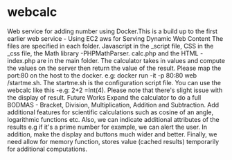webcalc
=======
Web service for adding number using Docker.This is a build up to the first earlier web service - Using EC2 aws for Serving 
Dynamic Web Content The files are specified in each folder. Javascript in the _script file, CSS in the _css file, 
the Math library -PHPMathParser. calc.php and the HTML - index.php are in the main folder. The calculator takes in values and 
compute the values on the server then return the value of the result. Please map the port:80 on the host to the docker. e.g: 
docker run -it -p 80:80 web /startme.sh. The startme.sh is the configuration script file. You can use the webcalc like this
-e.g: 2+2 =Int(4). Please note that there's slight issue with the display of result.
Future Works
Expand the calculator to do a full BODMAS - Bracket, Division, Multiplication, Addition and Subtraction. Add additional features for scientific calculations such as cosine of an angle, logarithmic functions etc. Also, we can indicate additional attributes of the results e.g if it's a prime number for example, we can alert the user. In addition, make the display and buttons much wider and better. Finally, we need allow for memory function, stores value (cached results) temporarily for additional computations.

